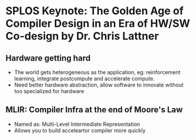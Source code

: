 # SPLOS Keynote: The Golden Age of Compiler Design in an Era of HW/SW Co-design by Dr. Chris Lattner

## Hardware getting hard
* The world gets heterogeneous as the application, eg: reinforcement learning, integrate postcompute
and accelerate compute.
* Need better hardware abstraction, allow software to innovate without too specialized for hardware

## MLIR: Compiler Infra at the end of Moore's Law
* Named as: Multi-Level Intermediate Representation
* Allows you to build acceleartor compiler more quickly
